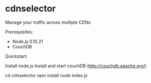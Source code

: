 cdnselector
===========

Manage your traffic across multiple CDNs

Prerequisites:
* Node.js 0.10.21
* CouchDB

Quickstart:

Install node.js
Install and start couchDB (http://couchdb.apache.org/)

cd cdnselector
npm install
node index.js


